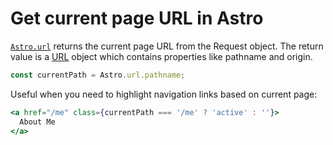 # Get current page URL in Astro

[`Astro.url`](https://docs.astro.build/en/reference/api-reference/#astrourl) returns the current page URL from the Request object. The return value is a [URL](https://developer.mozilla.org/en-US/docs/Web/API/URL) object which contains properties like pathname and origin. 

```js
const currentPath = Astro.url.pathname;
```

Useful when you need to highlight navigation links based on current page:

```jsx
<a href="/me" class={currentPath === '/me' ? 'active' : ''}>
  About Me
</a>
```
